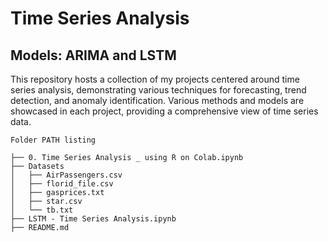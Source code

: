 # Time Series Analysis 
## Models: ARIMA and LSTM

This repository hosts a collection of my projects centered around time series analysis, demonstrating various techniques for forecasting, trend detection, and anomaly identification. Various methods and models are showcased in each project, providing a comprehensive view of time series data.

```
Folder PATH listing

├── 0. Time Series Analysis _ using R on Colab.ipynb
├── Datasets
│   ├── AirPassengers.csv
│   ├── florid_file.csv
│   ├── gasprices.txt
│   ├── star.csv
│   └── tb.txt
├── LSTM - Time Series Analysis.ipynb
├── README.md
```
